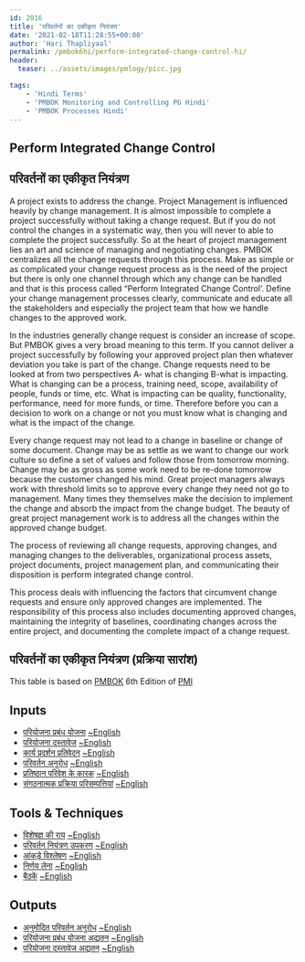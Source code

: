 ```yaml
---
id: 2016   
title: 'परिवर्तनों का एकीकृत नियंत्रण'
date: '2021-02-18T11:28:55+00:00'
author: 'Hari Thapliyaal'
permalink: /pmbok6hi/perform-integrated-change-control-hi/
header:
  teaser: ../assets/images/pmlogy/picc.jpg

tags:
    - 'Hindi Terms'
    - 'PMBOK Monitoring and Controlling PG Hindi'
    - 'PMBOK Processes Hindi'
---
```


## Perform Integrated Change Control

## परिवर्तनों का एकीकृत नियंत्रण

A project exists to address the change. Project Management is influenced heavily by change management. It is almost impossible to complete a project successfully without taking a change request. But if you do not control the changes in a systematic way, then you will never to able to complete the project successfully. So at the heart of project management lies an art and science of managing and negotiating changes. PMBOK centralizes all the change requests through this process. Make as simple or as complicated your change request process as is the need of the project but there is only one channel through which any change can be handled and that is this process called “Perform Integrated Change Control’. Define your change management processes clearly, communicate and educate all the stakeholders and especially the project team that how we handle changes to the approved work.

In the industries generally change request is consider an increase of scope. But PMBOK gives a very broad meaning to this term. If you cannot deliver a project successfully by following your approved project plan then whatever deviation you take is part of the change. Change requests need to be looked at from two perspectives A- what is changing B-what is impacting. What is changing can be a process, training need, scope, availability of people, funds or time, etc. What is impacting can be quality, functionality, performance, need for more funds, or time. Therefore before you can a decision to work on a change or not you must know what is changing and what is the impact of the change.

Every change request may not lead to a change in baseline or change of some document. Change may be as settle as we want to change our work culture so define a set of values and follow those from tomorrow morning. Change may be as gross as some work need to be re-done tomorrow because the customer changed his mind. Great project managers always work with threshold limits so to approve every change they need not go to management. Many times they themselves make the decision to implement the change and absorb the impact from the change budget. The beauty of great project management work is to address all the changes within the approved change budget.

The process of reviewing all change requests, approving changes, and managing changes to the deliverables, organizational process assets, project documents, project management plan, and communicating their disposition is perform integrated change control.

This process deals with influencing the factors that circumvent change requests and ensure only approved changes are implemented. The responsibility of this process also includes documenting approved changes, maintaining the integrity of baselines, coordinating changes across the entire project, and documenting the complete impact of a change request.

## परिवर्तनों का एकीकृत नियंत्रण (प्रक्रिया सारांश)

This table is based on [PMBOK](https://www.pmi.org/pmbok-guide-standards) 6th Edition of [PMI](https://www.pmi.org)

## Inputs

- [परियोजना प्रबंध योजना](/pmbok6hi/project-management-plan-hi) [~English](/pmbok6/Project-Management-Plan)
- [परियोजना दस्तावेज](/pmbok6hi/project-documents-hi) [~English](/pmbok6/Project-Documents)
- [कार्य प्रदर्शन प्रतिवेदन](/pmbok6hi/work-performance-reports-hi) [~English](/pmbok6/Work-Performance-Reports)
- [परिवर्तन अनुरोध](/pmbok6hi/change-requests-hi) [~English](/pmbok6/Change-Requests)
- [प्रतिष्ठान परिवेश के कारक](/pmbok6hi/enterprise-environmental-factors-hi) [~English](/pmbok6/Enterprise-Environmental-Factors)
- [संगठनात्मक प्रक्रिया परिसम्पत्तियां](/pmbok6hi/organizational-process-assets-hi) [~English](/pmbok6/Organizational-Process-Assets)

## Tools &amp; Techniques

- [विशेषज्ञ की राय](/pmbok6hi/expert-judgement-hi) [~English](/pmbok6/Expert-Judgement)
- [परिवर्तन नियंत्रण उपकरण](/pmbok6hi/change-control-tools-hi) [~English](/pmbok6/Change-Control-Tools)
- [आंकड़े विश्लेषण](/pmbok6hi/data-analysis-hi) [~English](/pmbok6/Data-Analysis)
- [निर्णय लेना](/pmbok6hi/decision-making-hi) [~English](/pmbok6/Decision-Making)
- [बैठकें](/pmbok6hi/meetings-hi) [~English](/pmbok6/Meetings)

## Outputs

- [अनुमोदित परिवर्तन अनुरोध](/pmbok6hi/approved-change-requests-hi) [~English](/pmbok6/Approved-Change-Requests)
- [परियोजना प्रबंध योजना अद्यतन](/pmbok6hi/project-management-plan-updates-hi) [~English](/pmbok6/Project-Management-Plan-Updates)
- [परियोजना दस्तावेज अद्यतन](/pmbok6hi/project-documents-updates-hi) [~English](/pmbok6/Project-Documents-Updates)

